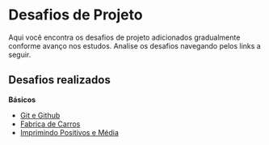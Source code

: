 # Desafios de Projeto

Aqui você encontra os desafios de projeto adicionados gradualmente conforme avanço nos estudos. Analise os desafios navegando pelos links a seguir.

## Desafios realizados

**Básicos**

* [Git e Github](https://github.com/danilotc/bootcamp-dio-banco-pan/tree/main/desafios/basico/github)
* [Fabrica de Carros](https://github.com/danilotc/bootcamp-dio-banco-pan/tree/main/desafios/basico/fabrica-de-carros)
* [Imprimindo Positivos e Média](https://github.com/danilotc/bootcamp-dio-banco-pan/tree/main/desafios/basico/positivos-e-media)